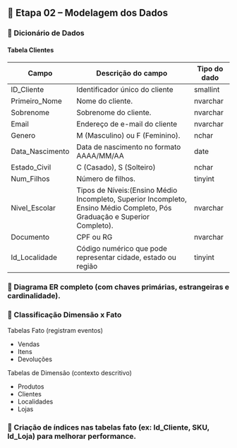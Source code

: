 ## 🧱 Etapa 02 – Modelagem dos Dados


### 📖 Dicionário de Dados

#### Tabela Clientes																										
| Campo            | Descrição do campo                                                                 | Tipo do dado   |
|------------------|-----------------------------------------------------------------------------------|---------------|
| ID_Cliente       | Identificador único do cliente                                                    | smallint      |
| Primeiro_Nome    | Nome do cliente.                                                                  | nvarchar      |
| Sobrenome        | Sobrenome do cliente.                                                             | nvarchar      |
| Email            | Endereço de e-mail do cliente                                                     | nvarchar      |
| Genero           | M (Masculino) ou F (Feminino).                                                   | nchar         |
| Data_Nascimento  | Data de nascimento no formato AAAA/MM/AA                                          | date          |
| Estado_Civil     | C (Casado), S (Solteiro)                                                         | nchar         |
| Num_Filhos       | Número de filhos.                                                                 | tinyint       |
| Nivel_Escolar    | Tipos de Níveis:(Ensino Médio Incompleto, Superior Incompleto, Ensino Médio Completo, Pós Graduação e Superior Completo). | nvarchar |
| Documento        | CPF ou RG                                                                         | nvarchar      |
| Id_Localidade    | Código numérico que pode representar cidade, estado ou região                    | tinyint       |




### 📌 Diagrama ER completo (com chaves primárias, estrangeiras e cardinalidade).




### 🧭 Classificação Dimensão x Fato

Tabelas Fato (registram eventos)	
- Vendas
- Itens
- Devoluções

Tabelas de 	Dimensão (contexto descritivo)
- Produtos
- Clientes
- Localidades
- Lojas
	



### 🔐 Criação de índices nas tabelas fato (ex: Id_Cliente, SKU, Id_Loja) para melhorar performance.
